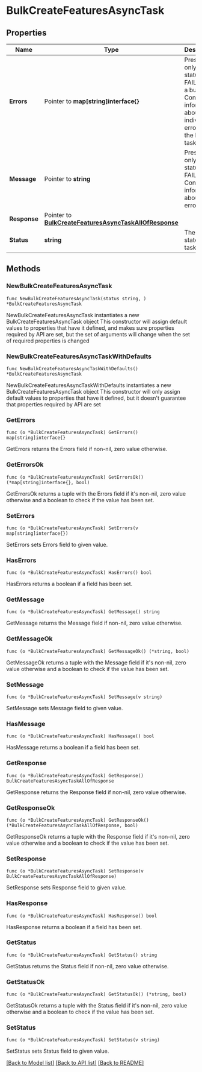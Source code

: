 # BulkCreateFeaturesAsyncTask

## Properties

Name | Type | Description | Notes
------------ | ------------- | ------------- | -------------
**Errors** | Pointer to **map[string]interface{}** | Present only when status is FAILED for a bulk task. Contains information about the individual errors in the bulk task.  | [optional] 
**Message** | Pointer to **string** | Present only when status is FAILED. Contains information about the error. | [optional] 
**Response** | Pointer to [**BulkCreateFeaturesAsyncTaskAllOfResponse**](BulkCreateFeaturesAsyncTaskAllOfResponse.md) |  | [optional] 
**Status** | **string** | The current state of the task. | 

## Methods

### NewBulkCreateFeaturesAsyncTask

`func NewBulkCreateFeaturesAsyncTask(status string, ) *BulkCreateFeaturesAsyncTask`

NewBulkCreateFeaturesAsyncTask instantiates a new BulkCreateFeaturesAsyncTask object
This constructor will assign default values to properties that have it defined,
and makes sure properties required by API are set, but the set of arguments
will change when the set of required properties is changed

### NewBulkCreateFeaturesAsyncTaskWithDefaults

`func NewBulkCreateFeaturesAsyncTaskWithDefaults() *BulkCreateFeaturesAsyncTask`

NewBulkCreateFeaturesAsyncTaskWithDefaults instantiates a new BulkCreateFeaturesAsyncTask object
This constructor will only assign default values to properties that have it defined,
but it doesn't guarantee that properties required by API are set

### GetErrors

`func (o *BulkCreateFeaturesAsyncTask) GetErrors() map[string]interface{}`

GetErrors returns the Errors field if non-nil, zero value otherwise.

### GetErrorsOk

`func (o *BulkCreateFeaturesAsyncTask) GetErrorsOk() (*map[string]interface{}, bool)`

GetErrorsOk returns a tuple with the Errors field if it's non-nil, zero value otherwise
and a boolean to check if the value has been set.

### SetErrors

`func (o *BulkCreateFeaturesAsyncTask) SetErrors(v map[string]interface{})`

SetErrors sets Errors field to given value.

### HasErrors

`func (o *BulkCreateFeaturesAsyncTask) HasErrors() bool`

HasErrors returns a boolean if a field has been set.

### GetMessage

`func (o *BulkCreateFeaturesAsyncTask) GetMessage() string`

GetMessage returns the Message field if non-nil, zero value otherwise.

### GetMessageOk

`func (o *BulkCreateFeaturesAsyncTask) GetMessageOk() (*string, bool)`

GetMessageOk returns a tuple with the Message field if it's non-nil, zero value otherwise
and a boolean to check if the value has been set.

### SetMessage

`func (o *BulkCreateFeaturesAsyncTask) SetMessage(v string)`

SetMessage sets Message field to given value.

### HasMessage

`func (o *BulkCreateFeaturesAsyncTask) HasMessage() bool`

HasMessage returns a boolean if a field has been set.

### GetResponse

`func (o *BulkCreateFeaturesAsyncTask) GetResponse() BulkCreateFeaturesAsyncTaskAllOfResponse`

GetResponse returns the Response field if non-nil, zero value otherwise.

### GetResponseOk

`func (o *BulkCreateFeaturesAsyncTask) GetResponseOk() (*BulkCreateFeaturesAsyncTaskAllOfResponse, bool)`

GetResponseOk returns a tuple with the Response field if it's non-nil, zero value otherwise
and a boolean to check if the value has been set.

### SetResponse

`func (o *BulkCreateFeaturesAsyncTask) SetResponse(v BulkCreateFeaturesAsyncTaskAllOfResponse)`

SetResponse sets Response field to given value.

### HasResponse

`func (o *BulkCreateFeaturesAsyncTask) HasResponse() bool`

HasResponse returns a boolean if a field has been set.

### GetStatus

`func (o *BulkCreateFeaturesAsyncTask) GetStatus() string`

GetStatus returns the Status field if non-nil, zero value otherwise.

### GetStatusOk

`func (o *BulkCreateFeaturesAsyncTask) GetStatusOk() (*string, bool)`

GetStatusOk returns a tuple with the Status field if it's non-nil, zero value otherwise
and a boolean to check if the value has been set.

### SetStatus

`func (o *BulkCreateFeaturesAsyncTask) SetStatus(v string)`

SetStatus sets Status field to given value.



[[Back to Model list]](../README.md#documentation-for-models) [[Back to API list]](../README.md#documentation-for-api-endpoints) [[Back to README]](../README.md)


